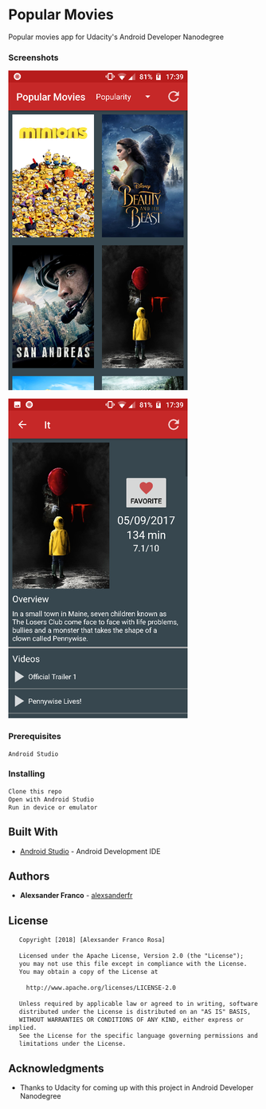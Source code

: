 # Popular Movies

Popular movies app for Udacity's Android Developer Nanodegree

### Screenshots

![](https://raw.githubusercontent.com/alexsanderfr/popular-movies/master/images/1.png)

![](https://raw.githubusercontent.com/alexsanderfr/popular-movies/master/images/2.png)

### Prerequisites

```
Android Studio
```

### Installing

```
Clone this repo
Open with Android Studio
Run in device or emulator
```

## Built With

* [Android Studio](https://developer.android.com/studio/index.html) - Android Development IDE

## Authors

* **Alexsander Franco** -  [alexsanderfr](https://github.com/alexsanderfr)

## License

```
   Copyright [2018] [Alexsander Franco Rosa]

   Licensed under the Apache License, Version 2.0 (the "License");
   you may not use this file except in compliance with the License.
   You may obtain a copy of the License at

     http://www.apache.org/licenses/LICENSE-2.0

   Unless required by applicable law or agreed to in writing, software
   distributed under the License is distributed on an "AS IS" BASIS,
   WITHOUT WARRANTIES OR CONDITIONS OF ANY KIND, either express or implied.
   See the License for the specific language governing permissions and
   limitations under the License.
```

## Acknowledgments

* Thanks to Udacity for coming up with this project in Android Developer Nanodegree